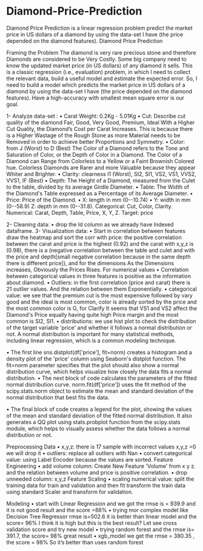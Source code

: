 # Diamond-Price-Prediction
Diamond Price Prediction is a linear regression problem predict the market price in US dollars of a diamond by using the data-set I have (the price depended on the diamond features). Diamond Price Prediction

Framing the Problem The diamond is very rare precious stone and therefore Diamonds are considered to be Very Costly. Some big company need to know the updated market price (in US dollars) of any diamond it sells. This is a classic regression (i.e., evaluation) problem, in which I need to collect the relevant data, build a useful model and estimate the expected error. So, I need to build a model which predicts the market price in US dollars of a diamond by using the data-set I have (the price depended on the diamond features). Have a high-accuracy with smallest mean square error is our goal.

1- Analyze data-set : • Carat Weight: 0.2Kg - 5.01Kg • Cut: Describe cut quality of the diamond Fair, Good, Very Good, Premium, Ideal With a Higher Cut Quality, the Diamond’s Cost per Carat Increases. This is because there is a Higher Wastage of the Rough Stone as more Material needs to be Removed in order to achieve better Proportions and Symmetry. • Color: from J (Worst) to D (Best) The Color of a Diamond refers to the Tone and Saturation of Color, or the Depth of Color in a Diamond. The Color of a Diamond can Range from Colorless to a Yellow or a Faint Brownish Colored hue. Colorless Diamonds are Rarer and more Valuable because they appear Whiter and Brighter. • Clarity: clearness I1 (Worst), SI2, SI1, VS2, VS1, VVS2, VVS1, IF (Best) • Depth: The Height of a Diamond, measured from the Culet to the table, divided by its average Girdle Diameter. • Table: The Width of the Diamond's Table expressed as a Percentage of its Average Diameter. • Price: Price of the Diamond. • X: length in mm (0--10.74) • Y: width in mm (0--58.9) Z: depth in mm (0--31.8). Categorical: Cut, Color, Clarity. Numerical: Carat, Depth, Table, Price, X, Y, Z. Target: price

2- Cleaning data: • drop the Id column as we already have Indexed dataframe. 3- Visualization data: • Start in correlation between features draw the heatmap and sort the corr with price: the positive correlation between the carat and price is the highest (0.92) and the carat with x,y,z is (0.98), there is a (negative correlation between the table and culet and with the price and depth[small negative correlation because in the same depth there is different price]), and for the dimensions As the Dimensions increases, Obviously the Prices Rises. For numerical values • Correlation between categorical values in three features is positive as the information about diamond. • Outliers: in the first correlation (price and carat) there is 21 outlier values. And the relation between them Exponentially. • categorical value: we see that the premium cut is the most expensive followed by vary good and the ideal is most common, color is already sorted by the price and the most common color is G, for Clarify It seems that VS1 and VS2 affect the Diamond's Price equally having quite high Price margin and the most common is SI2, SI1. • distributions: we use hist plot to check the distribution of the target variable 'price' and whether it follows a normal distribution or not. A normal distribution is important for many statistical methods, including linear regression, which is a common modeling technique.

• The first line sns.distplot(df['price'], fit=norm) creates a histogram and a density plot of the 'price' column using Seaborn's distplot function. The fit=norm parameter specifies that the plot should also show a normal distribution curve, which helps visualize how closely the data fits a normal distribution. • The next block of code calculates the parameters of the fitted normal distribution curve. norm.fit(df['price']) uses the fit method of the scipy.stats.norm object to estimate the mean and standard deviation of the normal distribution that best fits the data.

• The final block of code creates a legend for the plot, showing the values of the mean and standard deviation of the fitted normal distribution. It also generates a QQ plot using stats.probplot function from the scipy.stats module, which helps to visually assess whether the data follows a normal distribution or not.

Preprocessing Data • x,y,z: there is 17 sample with incorrect values x,y,z =0 we will drop it • outliers: replace all outliers with Nan • convert categorical value: using Label Encoder because the values are sorted. Feature Engineering • add volume column: Create New Feature 'Volume' from x y z. and the relation between volume and price is positive correlation. • drop unneeded column: x,y,z Feature Scaling • scaling numerical value: split the training data for train and validation and then fit transform the train data using standard Scaler and transform for validation.

Modeling • start with Linear Regression and we got the rmse is = 939.9 and it is not good result and the score =88% • trying mor complex model like Decision Tree Regressor rmse is=502.6 it is better than linear model and the score= 96% I think it is high but this is the best result? Let see cross validation score and try new model • trying random forest and the rmse is= 391.7, the score= 98% great result • xgb_model we get the rmse = 380.35 , the score = 98% So it’s better than uses random forest
